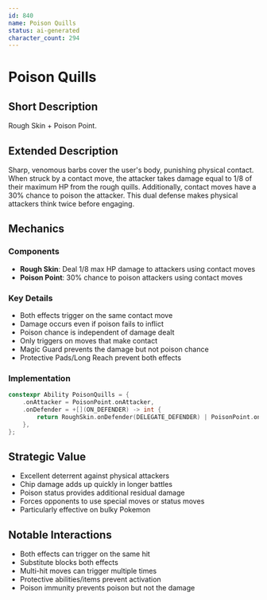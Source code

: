 ```yaml
---
id: 840
name: Poison Quills
status: ai-generated
character_count: 294
---
```


# Poison Quills

## Short Description
Rough Skin + Poison Point.

## Extended Description
Sharp, venomous barbs cover the user's body, punishing physical contact. When struck by a contact move, the attacker takes damage equal to 1/8 of their maximum HP from the rough quills. Additionally, contact moves have a 30% chance to poison the attacker. This dual defense makes physical attackers think twice before engaging.

## Mechanics

### Components
- **Rough Skin**: Deal 1/8 max HP damage to attackers using contact moves
- **Poison Point**: 30% chance to poison attackers using contact moves

### Key Details
- Both effects trigger on the same contact move
- Damage occurs even if poison fails to inflict
- Poison chance is independent of damage dealt
- Only triggers on moves that make contact
- Magic Guard prevents the damage but not poison chance
- Protective Pads/Long Reach prevent both effects

### Implementation
```c
constexpr Ability PoisonQuills = {
    .onAttacker = PoisonPoint.onAttacker,
    .onDefender = +[](ON_DEFENDER) -> int { 
        return RoughSkin.onDefender(DELEGATE_DEFENDER) | PoisonPoint.onDefender(DELEGATE_DEFENDER); 
    },
};
```

## Strategic Value
- Excellent deterrent against physical attackers
- Chip damage adds up quickly in longer battles
- Poison status provides additional residual damage
- Forces opponents to use special moves or status moves
- Particularly effective on bulky Pokemon

## Notable Interactions
- Both effects can trigger on the same hit
- Substitute blocks both effects
- Multi-hit moves can trigger multiple times
- Protective abilities/items prevent activation
- Poison immunity prevents poison but not the damage